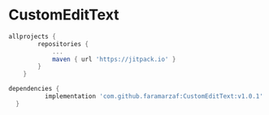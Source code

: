 # CustomEditText

```gradle
allprojects {
		repositories {
			...
			maven { url 'https://jitpack.io' }
		}
	}
  ```
  
  ```gradle
 dependencies {
	        implementation 'com.github.faramarzaf:CustomEditText:v1.0.1'
	}
  ```
